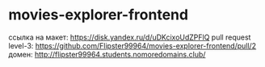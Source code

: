 # movies-explorer-frontend

ссылка на макет: https://disk.yandex.ru/d/uDKcixoUdZPFlQ
pull request level-3: https://github.com/Flipster99964/movies-explorer-frontend/pull/2
домен: http://flipster99964.students.nomoredomains.club/